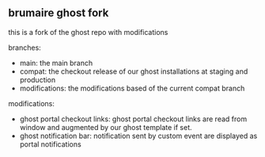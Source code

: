 ## brumaire ghost fork

this is a fork of the ghost repo with modifications

branches:
- main: the main branch
- compat: the checkout release of our ghost installations at staging and production
- modifications: the modifications based of the current compat branch

modifications:
- ghost portal checkout links: ghost portal checkout links are read from window and augmented by our ghost template if set.
- ghost notification bar: notification sent by custom event are displayed as portal notifications
